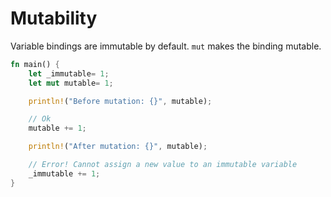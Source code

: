 # Mutability

Variable bindings are immutable by default.
`mut` makes the binding mutable.

```rs
fn main() {
    let _immutable= 1;
    let mut mutable= 1;

    println!("Before mutation: {}", mutable);

    // Ok
    mutable += 1;

    println!("After mutation: {}", mutable);

    // Error! Cannot assign a new value to an immutable variable
    _immutable += 1;
}
```
